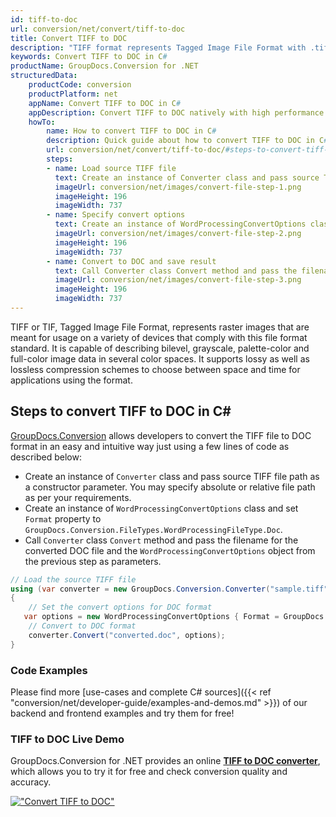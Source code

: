 ```yaml
---
id: tiff-to-doc
url: conversion/net/convert/tiff-to-doc
title: Convert TIFF to DOC
description: "TIFF format represents Tagged Image File Format with .tiff extension. Learn how to convert TIFF to DOC file programmatically in C# language using GroupDocs.Conversion for .NET library."
keywords: Convert TIFF to DOC in C#
productName: GroupDocs.Conversion for .NET
structuredData:
    productCode: conversion
    productPlatform: net
    appName: Convert TIFF to DOC in C#
    appDescription: Convert TIFF to DOC natively with high performance using C# language and server side GroupDocs.Conversion for .NET APIs, without the use of any software like Microsoft or Open Office.
    howTo:
        name: How to convert TIFF to DOC in C# 
        description: Quick guide about how to convert TIFF to DOC in C# with high performance and accuracy.
        url: conversion/net/convert/tiff-to-doc/#steps-to-convert-tiff-to-doc-in-c
        steps:
        - name: Load source TIFF file 
          text: Create an instance of Converter class and pass source TIFF file path as a constructor parameter. You may specify absolute or relative file path as per your requirements. 
          imageUrl: conversion/net/images/convert-file-step-1.png
          imageHeight: 196
          imageWidth: 737
        - name: Specify convert options 
          text: Create an instance of WordProcessingConvertOptions class.
          imageUrl: conversion/net/images/convert-file-step-2.png
          imageHeight: 196
          imageWidth: 737
        - name: Convert to DOC and save result 
          text: Call Converter class Convert method and pass the filename for the converted HTML file and the WordProcessingConvertOptions object from the previous step as parameters.
          imageUrl: conversion/net/images/convert-file-step-3.png
          imageHeight: 196
          imageWidth: 737
---
```


TIFF or TIF, Tagged Image File Format, represents raster images that are meant for usage on a variety of devices that comply with this file format standard. It is capable of describing bilevel, grayscale, palette-color and full-color image data in several color spaces. It supports lossy as well as lossless compression schemes to choose between space and time for applications using the format.

## Steps to convert TIFF to DOC in C#

[GroupDocs.Conversion](https://products.groupdocs.com/conversion/net) allows developers to convert the TIFF file to DOC format in an easy and intuitive way just using a few lines of code as described below:

* Create an instance of `Converter` class and pass source TIFF file path as a constructor parameter. You may specify absolute or relative file path as per your requirements. 
* Create an instance of `WordProcessingConvertOptions` class and set `Format` property to `GroupDocs.Conversion.FileTypes.WordProcessingFileType.Doc`.
* Call `Converter` class `Convert` method and pass the filename for the converted DOC file and the `WordProcessingConvertOptions` object from the previous step as parameters.

```csharp
// Load the source TIFF file
using (var converter = new GroupDocs.Conversion.Converter("sample.tiff"))
{
    // Set the convert options for DOC format
   var options = new WordProcessingConvertOptions { Format = GroupDocs.Conversion.FileTypes.WordProcessingFileType.Doc };
    // Convert to DOC format
    converter.Convert("converted.doc", options);
}
```

### Code Examples

Please find more [use-cases and complete C# sources]({{< ref "conversion/net/developer-guide/examples-and-demos.md" >}}) of our backend and frontend examples and try them for free!

### TIFF to DOC Live Demo

GroupDocs.Conversion for .NET provides an online [**TIFF to DOC converter**](https://products.groupdocs.app/conversion/tiff-to-doc), which allows you to try it for free and check conversion quality and accuracy.

[!["Convert TIFF to DOC"](conversion/net/images/convert-to-doc/convert-tiff-to-doc.png)](https://products.groupdocs.app/conversion/tiff-to-doc)